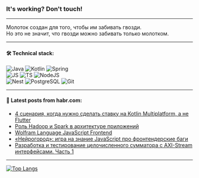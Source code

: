 ### It's working? Don't touch!

---
Молоток создан для того, чтобы им забивать гвозди. <br>
Но это не значит, что гвозди можно забивать только молотком.

---

#### 🛠️ Technical stack:

![Java](https://img.shields.io/badge/Java-informational?logo=Oracle&style=flat&logoColor=white&color=FF4500)
![Kotlin](https://img.shields.io/badge/Kotlin-informational?logo=Kotlin&style=flat&logoColor=white&color=774D97)
![Spring](https://img.shields.io/badge/SpringBoot-informational?logo=SpringBoot&style=flat&logoColor=white&color=6DB33F) <br>
![JS](https://img.shields.io/badge/JS-informational?logo=javaScript&style=flat&logoColor=black&color=F7Df1E)
![TS](https://img.shields.io/badge/TypeScript-informational?logo=typeScript&style=flat&logoColor=black&color=0667A8)
![NodeJS](https://img.shields.io/badge/NodeJS-informational?logo=node.js&style=flat&logoColor=white&color=70A760) <br>
![Nest](https://img.shields.io/badge/NestJS-informational?logo=NestJS&style=flat&logoColor=white&color=E0234E)
![PostgreSQL](https://img.shields.io/badge/PostgreSQL-informational?logo=PostgreSQL&style=flat&logoColor=white&color=DAA520)
![Git](https://img.shields.io/badge/Git-informational?logo=git&style=flat&logoColor=white&color=778899)

___

#### 💬 Latest posts from habr.com:

<!-- BLOG-POST-LIST:START -->
- [4 сценария, когда нужно сделать ставку на Kotlin Multiplatform, а не Flutter](https://habr.com/ru/companies/kts/articles/767224/?utm_source=habrahabr&utm_medium=rss&utm_campaign=767224)
- [Роль Hadoop и Spark в архитектуре приложений](https://habr.com/ru/companies/otus/articles/767118/?utm_source=habrahabr&utm_medium=rss&utm_campaign=767118)
- [Wolfram Language JavaScript Frontend](https://habr.com/ru/articles/766360/?utm_source=habrahabr&utm_medium=rss&utm_campaign=766360)
- [«Нейрогород»: игра на знание JavaScript про фронтендерские баги](https://habr.com/ru/companies/kaspersky/articles/767218/?utm_source=habrahabr&utm_medium=rss&utm_campaign=767218)
- [Разработка и тестирование целочисленного сумматора с AXI-Stream интерфейсами. Часть 1](https://habr.com/ru/articles/767196/?utm_source=habrahabr&utm_medium=rss&utm_campaign=767196)
<!-- BLOG-POST-LIST:END -->

---
[![Top Langs](https://github-readme-stats-git-master-advtsetting-gmailcom.vercel.app/api/top-langs/?username=zloylis&langs_count=10&hide_title=false&title_color=e6edf3&size_weight=0.5&count_weight=0.5&layout=compact&hide_border=true&theme=dracula)](https://github.com/zloylis)

<!-- ![GitHub stats](https://github-readme-stats-git-master-advtsetting-gmailcom.vercel.app/api?username=zloylis&show_icons=true&hide_border=true&theme=dracula&hide_title=true&include_all_commits=true&count_private=true&hide=contribs&hide_rank=true) -->
